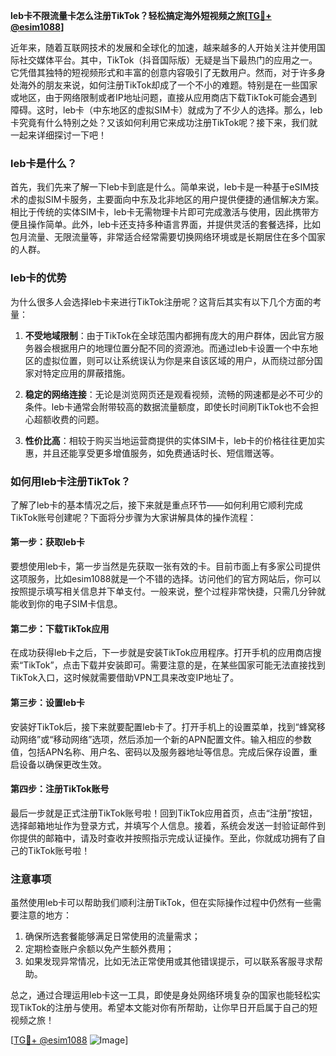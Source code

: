 **leb卡不限流量卡怎么注册TikTok？轻松搞定海外短视频之旅[[TG💪+ @esim1088](https://t.me/s/esim1088)]**

近年来，随着互联网技术的发展和全球化的加速，越来越多的人开始关注并使用国际社交媒体平台。其中，TikTok（抖音国际版）无疑是当下最热门的应用之一。它凭借其独特的短视频形式和丰富的创意内容吸引了无数用户。然而，对于许多身处海外的朋友来说，如何注册TikTok却成了一个不小的难题。特别是在一些国家或地区，由于网络限制或者IP地址问题，直接从应用商店下载TikTok可能会遇到障碍。这时，leb卡（中东地区的虚拟SIM卡）就成为了不少人的选择。那么，leb卡究竟有什么特别之处？又该如何利用它来成功注册TikTok呢？接下来，我们就一起来详细探讨一下吧！

### leb卡是什么？

首先，我们先来了解一下leb卡到底是什么。简单来说，leb卡是一种基于eSIM技术的虚拟SIM卡服务，主要面向中东及北非地区的用户提供便捷的通信解决方案。相比于传统的实体SIM卡，leb卡无需物理卡片即可完成激活与使用，因此携带方便且操作简单。此外，leb卡还支持多种语言界面，并提供灵活的套餐选择，比如包月流量、无限流量等，非常适合经常需要切换网络环境或是长期居住在多个国家的人群。

### leb卡的优势

为什么很多人会选择leb卡来进行TikTok注册呢？这背后其实有以下几个方面的考量：

1. **不受地域限制**：由于TikTok在全球范围内都拥有庞大的用户群体，因此官方服务器会根据用户的地理位置分配不同的资源池。而通过leb卡设置一个中东地区的虚拟位置，则可以让系统误认为你是来自该区域的用户，从而绕过部分国家对特定应用的屏蔽措施。
   
2. **稳定的网络连接**：无论是浏览网页还是观看视频，流畅的网速都是必不可少的条件。leb卡通常会附带较高的数据流量额度，即使长时间刷TikTok也不会担心超额收费的问题。
   
3. **性价比高**：相较于购买当地运营商提供的实体SIM卡，leb卡的价格往往更加实惠，并且还能享受更多增值服务，如免费通话时长、短信赠送等。

### 如何用leb卡注册TikTok？

了解了leb卡的基本情况之后，接下来就是重点环节——如何利用它顺利完成TikTok账号创建呢？下面将分步骤为大家讲解具体的操作流程：

#### 第一步：获取leb卡

要想使用leb卡，第一步当然是先获取一张有效的卡。目前市面上有多家公司提供这项服务，比如esim1088就是一个不错的选择。访问他们的官方网站后，你可以按照提示填写相关信息并下单支付。一般来说，整个过程非常快捷，只需几分钟就能收到你的电子SIM卡信息。

#### 第二步：下载TikTok应用

在成功获得leb卡之后，下一步就是安装TikTok应用程序。打开手机的应用商店搜索“TikTok”，点击下载并安装即可。需要注意的是，在某些国家可能无法直接找到TikTok入口，这时候就需要借助VPN工具来改变IP地址了。

#### 第三步：设置leb卡

安装好TikTok后，接下来就要配置leb卡了。打开手机上的设置菜单，找到“蜂窝移动网络”或“移动网络”选项，然后添加一个新的APN配置文件。输入相应的参数值，包括APN名称、用户名、密码以及服务器地址等信息。完成后保存设置，重启设备以确保更改生效。

#### 第四步：注册TikTok账号

最后一步就是正式注册TikTok账号啦！回到TikTok应用首页，点击“注册”按钮，选择邮箱地址作为登录方式，并填写个人信息。接着，系统会发送一封验证邮件到你提供的邮箱中，请及时查收并按照指示完成认证操作。至此，你就成功拥有了自己的TikTok账号啦！

### 注意事项

虽然使用leb卡可以帮助我们顺利注册TikTok，但在实际操作过程中仍然有一些需要注意的地方：

1. 确保所选套餐能够满足日常使用的流量需求；
2. 定期检查账户余额以免产生额外费用；
3. 如果发现异常情况，比如无法正常使用或其他错误提示，可以联系客服寻求帮助。

总之，通过合理运用leb卡这一工具，即使是身处网络环境复杂的国家也能轻松实现TikTok的注册与使用。希望本文能对你有所帮助，让你早日开启属于自己的短视频之旅！

[[TG💪+ @esim1088](https://t.me/s/esim1088) ![Image](https://i.postimg.cc/4NQfJmqS/Snipaste-2025-05-13-00-14-12.png)]